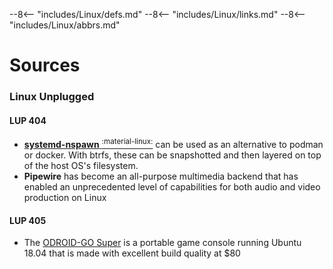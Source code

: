 --8<-- "includes/Linux/defs.md"
--8<-- "includes/Linux/links.md"
--8<-- "includes/Linux/abbrs.md"


# Sources

### Linux Unplugged

#### LUP 404

- [**systemd-nspawn** <sup>:material-linux:</sup>](https://www.freedesktop.org/software/systemd/man/systemd-nspawn.html) can be used as an alternative to podman or docker. With btrfs, these can be snapshotted and then layered on top of the host OS's filesystem.
- **Pipewire** has become an all-purpose multimedia backend that has enabled an unprecedented level of capabilities for both audio and video production on Linux

#### LUP 405

- The [ODROID-GO Super](https://www.hardkernel.com/) is a portable game console running Ubuntu 18.04 that is made with excellent build quality at $80
